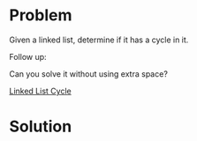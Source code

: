 
# Problem

Given a linked list, determine if it has a cycle in it.

Follow up:

Can you solve it without using extra space?



[Linked List Cycle](https://leetcode.com/problems/linked-list-cycle)

# Solution



